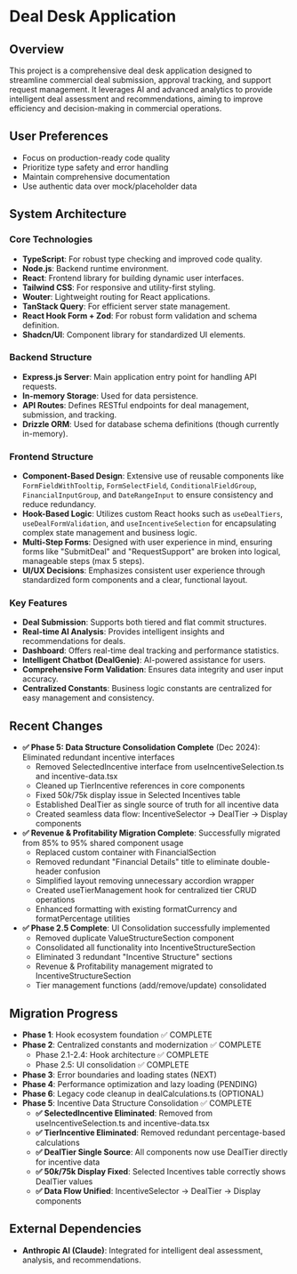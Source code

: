 # Deal Desk Application

## Overview
This project is a comprehensive deal desk application designed to streamline commercial deal submission, approval tracking, and support request management. It leverages AI and advanced analytics to provide intelligent deal assessment and recommendations, aiming to improve efficiency and decision-making in commercial operations.

## User Preferences
- Focus on production-ready code quality
- Prioritize type safety and error handling
- Maintain comprehensive documentation
- Use authentic data over mock/placeholder data

## System Architecture

### Core Technologies
- **TypeScript**: For robust type checking and improved code quality.
- **Node.js**: Backend runtime environment.
- **React**: Frontend library for building dynamic user interfaces.
- **Tailwind CSS**: For responsive and utility-first styling.
- **Wouter**: Lightweight routing for React applications.
- **TanStack Query**: For efficient server state management.
- **React Hook Form + Zod**: For robust form validation and schema definition.
- **Shadcn/UI**: Component library for standardized UI elements.

### Backend Structure
- **Express.js Server**: Main application entry point for handling API requests.
- **In-memory Storage**: Used for data persistence.
- **API Routes**: Defines RESTful endpoints for deal management, submission, and tracking.
- **Drizzle ORM**: Used for database schema definitions (though currently in-memory).

### Frontend Structure
- **Component-Based Design**: Extensive use of reusable components like `FormFieldWithTooltip`, `FormSelectField`, `ConditionalFieldGroup`, `FinancialInputGroup`, and `DateRangeInput` to ensure consistency and reduce redundancy.
- **Hook-Based Logic**: Utilizes custom React hooks such as `useDealTiers`, `useDealFormValidation`, and `useIncentiveSelection` for encapsulating complex state management and business logic.
- **Multi-Step Forms**: Designed with user experience in mind, ensuring forms like "SubmitDeal" and "RequestSupport" are broken into logical, manageable steps (max 5 steps).
- **UI/UX Decisions**: Emphasizes consistent user experience through standardized form components and a clear, functional layout.

### Key Features
- **Deal Submission**: Supports both tiered and flat commit structures.
- **Real-time AI Analysis**: Provides intelligent insights and recommendations for deals.
- **Dashboard**: Offers real-time deal tracking and performance statistics.
- **Intelligent Chatbot (DealGenie)**: AI-powered assistance for users.
- **Comprehensive Form Validation**: Ensures data integrity and user input accuracy.
- **Centralized Constants**: Business logic constants are centralized for easy management and consistency.

## Recent Changes
- **✅ Phase 5: Data Structure Consolidation Complete** (Dec 2024): Eliminated redundant incentive interfaces
  - Removed SelectedIncentive interface from useIncentiveSelection.ts and incentive-data.tsx  
  - Cleaned up TierIncentive references in core components
  - Fixed $50k/$75k display issue in Selected Incentives table 
  - Established DealTier as single source of truth for all incentive data
  - Created seamless data flow: IncentiveSelector → DealTier → Display components
- **✅ Revenue & Profitability Migration Complete**: Successfully migrated from 85% to 95% shared component usage
  - Replaced custom container with FinancialSection
  - Removed redundant "Financial Details" title to eliminate double-header confusion
  - Simplified layout removing unnecessary accordion wrapper
  - Created useTierManagement hook for centralized tier CRUD operations
  - Enhanced formatting with existing formatCurrency and formatPercentage utilities
- **✅ Phase 2.5 Complete**: UI Consolidation successfully implemented
  - Removed duplicate ValueStructureSection component
  - Consolidated all functionality into IncentiveStructureSection
  - Eliminated 3 redundant "Incentive Structure" sections
  - Revenue & Profitability management migrated to IncentiveStructureSection
  - Tier management functions (add/remove/update) consolidated

## Migration Progress
- **Phase 1**: Hook ecosystem foundation ✅ COMPLETE
- **Phase 2**: Centralized constants and modernization ✅ COMPLETE
  - Phase 2.1-2.4: Hook architecture ✅ COMPLETE
  - Phase 2.5: UI consolidation ✅ COMPLETE
- **Phase 3**: Error boundaries and loading states (NEXT)
- **Phase 4**: Performance optimization and lazy loading (PENDING)
- **Phase 6**: Legacy code cleanup in dealCalculations.ts (OPTIONAL)
- **Phase 5**: Incentive Data Structure Consolidation ✅ COMPLETE
  - **✅ SelectedIncentive Eliminated**: Removed from useIncentiveSelection.ts and incentive-data.tsx
  - **✅ TierIncentive Eliminated**: Removed redundant percentage-based calculations
  - **✅ DealTier Single Source**: All components now use DealTier directly for incentive data
  - **✅ $50k/$75k Display Fixed**: Selected Incentives table correctly shows DealTier values
  - **✅ Data Flow Unified**: IncentiveSelector → DealTier → Display components

## External Dependencies
- **Anthropic AI (Claude)**: Integrated for intelligent deal assessment, analysis, and recommendations.